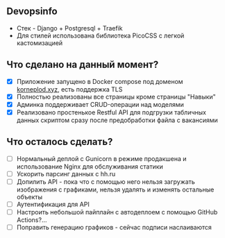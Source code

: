## Devopsinfo
- Стек - Django + Postgresql + Traefik
- Для стилей использована библиотека PicoCSS с легкой кастомизацией
## Что сделано на данный момент?
- [x] Приложение запущено в Docker compose под доменом [korneplod.xyz](https://korneplod.xyz/), есть поддержка TLS
- [x] Полностью реализованы все страницы кроме страницы "Навыки"
- [x] Админка поддерживает CRUD-операции над моделями
- [x] Реализовано простенькое Restful API для подгрузки табличных данных скриптом сразу после предобработки файла с вакансиями
## Что осталось сделать?
- [ ] Нормальный деплой с Gunicorn в режиме продакшена и использование Nginx для обслуживания статики
- [ ] Ускорить парсинг данных с hh.ru
- [ ] Допилить API - пока что с помощью него нельзя загружать изображения с графиками, нельзя удалять и изменять остальные объекты
- [ ] Аутентификация для API
- [ ] Настроить небольшой пайплайн с автодеплоем с помощью GitHub Actions?...
- [ ] Поправить генерацию графиков - сейчас подписи наслаиваются